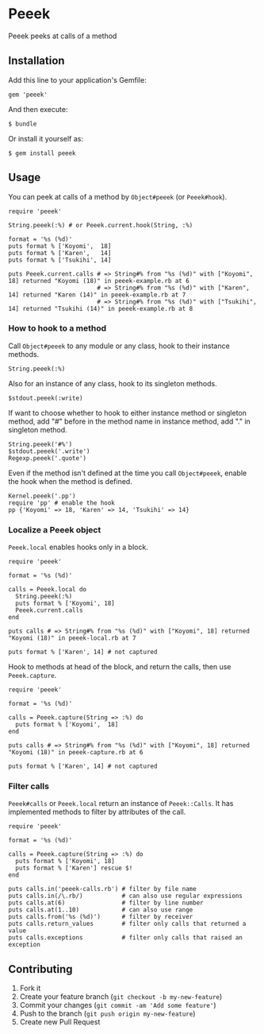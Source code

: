 Peeek
=====

Peeek peeks at calls of a method

Installation
------------

Add this line to your application's Gemfile:

    gem 'peeek'

And then execute:

    $ bundle

Or install it yourself as:

    $ gem install peeek

Usage
-----

You can peek at calls of a method by `Object#peeek` (or `Peeek#hook`).

    require 'peeek'

    String.peeek(:%) # or Peeek.current.hook(String, :%)

    format = '%s (%d)'
    puts format % ['Koyomi',  18]
    puts format % ['Karen',   14]
    puts format % ['Tsukihi', 14]

    puts Peeek.current.calls # => String#% from "%s (%d)" with ["Koyomi", 18] returned "Koyomi (18)" in peeek-example.rb at 6
                             # => String#% from "%s (%d)" with ["Karen", 14] returned "Karen (14)" in peeek-example.rb at 7
                             # => String#% from "%s (%d)" with ["Tsukihi", 14] returned "Tsukihi (14)" in peeek-example.rb at 8

### How to hook to a method

Call `Object#peeek` to any module or any class, hook to their instance methods.

    String.peeek(:%)

Also for an instance of any class, hook to its singleton methods.

    $stdout.peeek(:write)

If want to choose whether to hook to either instance method or singleton method,
add "#" before in the method name in instance method, add "." in singleton
method.

    String.peeek('#%')
    $stdout.peeek('.write')
    Regexp.peeek('.quote')

Even if the method isn't defined at the time you call `Object#peeek`, enable the
hook when the method is defined.

    Kernel.peeek('.pp')
    require 'pp' # enable the hook
    pp {'Koyomi' => 18, 'Karen' => 14, 'Tsukihi' => 14}

### Localize a Peeek object

`Peeek.local` enables hooks only in a block.

    require 'peeek'

    format = '%s (%d)'

    calls = Peeek.local do
      String.peeek(:%)
      puts format % ['Koyomi', 18]
      Peeek.current.calls
    end

    puts calls # => String#% from "%s (%d)" with ["Koyomi", 18] returned "Koyomi (18)" in peeek-local.rb at 7

    puts format % ['Karen', 14] # not captured

Hook to methods at head of the block, and return the calls, then use
`Peeek.capture`.

    require 'peeek'

    format = '%s (%d)'

    calls = Peeek.capture(String => :%) do
      puts format % ['Koyomi',  18]
    end

    puts calls # => String#% from "%s (%d)" with ["Koyomi", 18] returned "Koyomi (18)" in peeek-capture.rb at 6

    puts format % ['Karen', 14] # not captured

### Filter calls

`Peeek#calls` or `Peeek.local` return an instance of `Peeek::Calls`. It has
implemented methods to filter by attributes of the call.

    require 'peeek'

    format = '%s (%d)'

    calls = Peeek.capture(String => :%) do
      puts format % ['Koyomi', 18]
      puts format % ['Karen'] rescue $!
    end

    puts calls.in('peeek-calls.rb') # filter by file name
    puts calls.in(/\.rb/)           # can also use regular expressions
    puts calls.at(6)                # filter by line number
    puts calls.at(1..10)            # can also use range
    puts calls.from('%s (%d)')      # filter by receiver
    puts calls.return_values        # filter only calls that returned a value
    puts calls.exceptions           # filter only calls that raised an exception


Contributing
------------

1. Fork it
2. Create your feature branch (`git checkout -b my-new-feature`)
3. Commit your changes (`git commit -am 'Add some feature'`)
4. Push to the branch (`git push origin my-new-feature`)
5. Create new Pull Request
